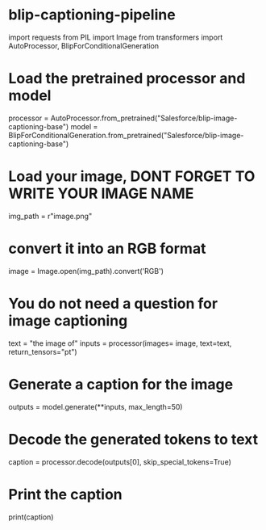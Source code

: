 # blip-captioning-pipeline
import requests
from PIL import Image
from transformers import AutoProcessor, BlipForConditionalGeneration
# Load the pretrained processor and model
processor = AutoProcessor.from_pretrained("Salesforce/blip-image-captioning-base")
model = BlipForConditionalGeneration.from_pretrained("Salesforce/blip-image-captioning-base")
# Load your image, DONT FORGET TO WRITE YOUR IMAGE NAME
img_path = r"image.png"
# convert it into an RGB format 
image = Image.open(img_path).convert('RGB')
# You do not need a question for image captioning
text = "the image of"
inputs = processor(images=
image, text=text, return_tensors="pt")
# Generate a caption for the image
outputs = model.generate(**inputs, max_length=50) 
# Decode the generated tokens to text
caption = processor.decode(outputs[0], skip_special_tokens=True)
# Print the caption
print(caption)
